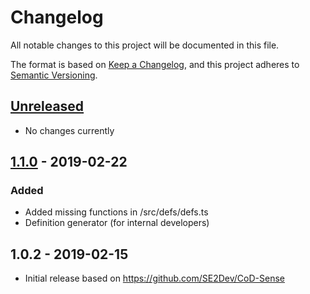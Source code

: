# Changelog
All notable changes to this project will be documented in this file.

The format is based on [Keep a Changelog](https://keepachangelog.com/en/1.0.0/),
and this project adheres to [Semantic Versioning](https://semver.org/spec/v2.0.0.html).

## [Unreleased]
- No changes currently

## [1.1.0] - 2019-02-22
### Added
- Added missing functions in /src/defs/defs.ts
- Definition generator (for internal developers)

## 1.0.2 - 2019-02-15
- Initial release based on https://github.com/SE2Dev/CoD-Sense

[Unreleased]: https://github.com/atrX/vscode-codscript/compare/1.1.0...HEAD
[1.1.0]: https://github.com/atrX/vscode-codscript/compare/1.0.2...1.1.0
